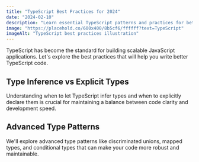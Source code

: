 ```yaml
---
title: "TypeScript Best Practices for 2024"
date: "2024-02-10"
description: "Learn essential TypeScript patterns and practices for better code quality"
image: "https://placehold.co/600x400/8b5cf6/ffffff?text=TypeScript"
imageAlt: "TypeScript best practices illustration"
---
```


TypeScript has become the standard for building scalable JavaScript applications. Let's explore the best practices that will help you write better TypeScript code.

## Type Inference vs Explicit Types

Understanding when to let TypeScript infer types and when to explicitly declare them is crucial for maintaining a balance between code clarity and development speed.

## Advanced Type Patterns

We'll explore advanced type patterns like discriminated unions, mapped types, and conditional types that can make your code more robust and maintainable.